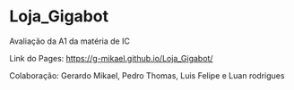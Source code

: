 # Loja_Gigabot
Avaliação da A1 da matéria de IC

Link do Pages:
https://g-mikael.github.io/Loja_Gigabot/

Colaboração:
Gerardo Mikael,
Pedro Thomas,
Luis Felipe e
Luan rodrigues
